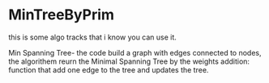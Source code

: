 # MinTreeByPrim

this is some algo tracks that i know you can use it.


Min Spanning Tree- 
the code build a graph with edges connected to nodes,
the algorithem reurn the Minimal Spanning Tree by the weights
addition: function that add one edge to the tree and updates the tree.
